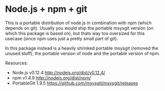 # Node.js + npm + git

This is a portable distribution of node.js in combination with npm (which depends on git).
Usually you would ship the portable msysgit version (on which this package is based on),
but thats way too oversized for this usecase (since npm uses just a pretty small part of git).

In this package instead is a heavily shrinked portable msysgit (removed the unused stuff), the portable version of node
and the portable version of npm.

Resources:
* Node.js v0.12.4 http://nodejs.org/dist/v0.12.4/
* npm v1.4.9 http://nodejs.org/dist/npm/
* PortableGit 1.9.5 https://github.com/msysgit/msysgit/releases
